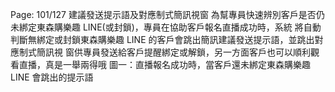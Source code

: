 Page: 101/127
建議發送提示語及對應制式簡訊視窗
為幫專員快速辨別客戶是否仍未綁定東森購樂趣 LINE(或封鎖)，專員在協助客戶報名直播成功時，系統
將自動判斷無綁定或封鎖東森購樂趣 LINE 的客戶會跳出簡訊建議發送提示語，並跳出對應制式簡訊視
窗供專員發送給客戶提醒綁定或解鎖，另一方面客戶也可以順利觀看直播，真是一舉兩得哦
圖一：直播報名成功時，當客戶還未綁定東森購樂趣 LINE 會跳出的提示語